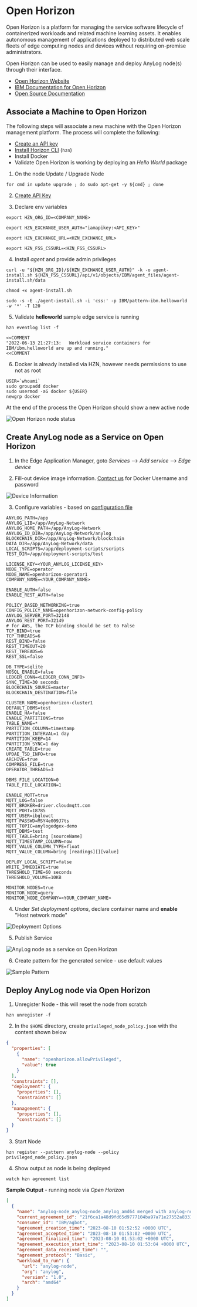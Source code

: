 # Open Horizon 

Open Horizon is a platform for managing the service software lifecycle of containerized workloads and related machine 
learning assets. It enables autonomous management of applications deployed to distributed web scale fleets of edge 
computing nodes and devices without requiring on-premise administrators.

Open Horizon can be used to easily manage and deploy AnyLog node(s) through their interface.   

* [Open Horizon Website](https://www.lfedge.org/projects/openhorizon/)
* [IBM Documentation for Open Horizon](https://developer.ibm.com/components/open-horizon/)
* [Open Source Documentation](https://open-horizon.github.io/)


## Associate a Machine to Open Horizon
The following steps will associate a new machine with the Open Horizon management platform. The process will complete the 
following:  
* [Create an API key](https://www.ibm.com/docs/en/eam/4.3?topic=installation-creating-your-api-key) 
* [Install Horizon CLI](https://www.ibm.com/docs/en/eam/4.1?topic=cli-installing-hzn) (`hzn`)
* Install Docker 
* Validate Open Horizon is working by deploying an _Hello World_ package

1. On the node Update / Upgrade Node 
```shell
for cmd in update upgrade ; do sudo apt-get -y ${cmd} ; done 
```

2. [Create API Key](https://www.ibm.com/docs/en/eam/4.3?topic=installation-creating-your-api-key)

3. Declare env variables 
```shell
export HZN_ORG_ID=<COMPANY_NAME> 

export HZN_EXCHANGE_USER_AUTH="iamapikey:<API_KEY>"

export HZN_EXCHANGE_URL=<HZN_EXCHANGE_URL>

export HZN_FSS_CSSURL=<HZN_FSS_CSSURL>
```

4. Install _agent_ and provide admin privileges 
```shell
curl -u "${HZN_ORG_ID}/${HZN_EXCHANGE_USER_AUTH}" -k -o agent-install.sh ${HZN_FSS_CSSURL}/api/v1/objects/IBM/agent_files/agent-install.sh/data

chmod +x agent-install.sh

sudo -s -E ./agent-install.sh -i 'css:' -p IBM/pattern-ibm.helloworld -w '*' -T 120
```

5. Validate **helloworld** sample edge service is running 
```shell
hzn eventlog list -f

<<COMMENT  
"2022-06-13 21:27:13:   Workload service containers for IBM/ibm.helloworld are up and running."
<<COMMENT
```

6. Docker is already installed via HZN, however needs permissions to use not as root
```shell
USER=`whoami` 
sudo groupadd docker 
sudo usermod -aG docker ${USER} 
newgrp docker
```

At the end of the process the Open Horizon should show a new active node 

![Open Horizon node status](../../imgs/OpenHorizon_node_state.png)

## Create AnyLog node as a Service on Open Horizon 

1. In the Edge Application Manager, goto _Services_ --> _Add service_ --> _Edge device_

2. Fill-out device image information. [Contact us](mailto:info@anylog.co) for Docker Username and password 

![Device Information](../../imgs/OpenHorizon_device_info.png)

3. Configure variables - based on [configuration file](https://github.com/AnyLog-co/deployments/blob/master/docker-compose/anylog-operator/anylog_configs.env)
```dotenv
ANYLOG_PATH=/app
ANYLOG_LIB=/app/AnyLog-Network
ANYLOG_HOME_PATH=/app/AnyLog-Network
ANYLOG_ID_DIR=/app/AnyLog-Network/anylog
BLOCKCHAIN_DIR=/app/AnyLog-Network/blockchain
DATA_DIR=/app/AnyLog-Network/data
LOCAL_SCRIPTS=/app/deployment-scripts/scripts
TEST_DIR=/app/deployment-scripts/test

LICENSE_KEY=<YOUR_ANYLOG_LICENSE_KEY>
NODE_TYPE=operator
NODE_NAME=openhorizon-operator1
COMPANY_NAME=<YOUR_COMPANY_NAME>

ENABLE_AUTH=false
ENABLE_REST_AUTH=false

POLICY_BASED_NETWORKING=true
CONFIG_POLICY_NAME=openhorizon-network-config-policy
ANYLOG_SERVER_PORT=32148
ANYLOG_REST_PORT=32149
# for AWS, the TCP binding should be set to False  
TCP_BIND=true
TCP_THREADS=6
REST_BIND=false
REST_TIMEOUT=20
REST_THREADS=6
REST_SSL=false

DB_TYPE=sqlite
NOSQL_ENABLE=false
LEDGER_CONN=<LEDGER_CONN_INFO>
SYNC_TIME=30 seconds
BLOCKCHAIN_SOURCE=master
BLOCKCHAIN_DESTINATION=file

CLUSTER_NAME=openhorizon-cluster1
DEFAULT_DBMS=test
ENABLE_HA=false
ENABLE_PARTITIONS=true
TABLE_NAME=*
PARTITION_COLUMN=timestamp
PARTITION_INTERVAL=1 day
PARTITION_KEEP=14
PARTITION_SYNC=1 day
CREATE_TABLE=true
UPDAE_TSD_INFO=true
ARCHIVE=true
COMPRESS_FILE=true
OPERATOR_THREADS=3

DBMS_FILE_LOCATION=0
TABLE_FILE_LOCATION=1

ENABLE_MQTT=true
MQTT_LOG=false
MQTT_BROKER=driver.cloudmqtt.com
MQTT_PORT=18785
MQTT_USER=ibglowct
MQTT_PASSWD=MSY4e009J7ts
MQTT_TOPIC=anylogedgex-demo
MQTT_DBMS=test
MQTT_TABLE=bring [sourceName]
MQTT_TIMESTAMP_COLUMN=now
MQTT_VALUE_COLUMN_TYPE=float
MQTT_VALUE_COLUMN=bring [readings][][value]

DEPLOY_LOCAL_SCRIPT=false
WRITE_IMMEDIATE=true
THRESHOLD_TIME=60 seconds
THRESHOLD_VOLUME=10KB

MONITOR_NODES=true
MONITOR_NODE=query
MONITOR_NODE_COMPANY=<YOUR_COMPANY_NAME>
```

4. Under _Set deployment options_, declare container name and **enable** "Host network mode" 

![Deployment Options](../../imgs/OpenHorizon_deployment_options.png)

5. Publish Service 

![AnyLog node as a service on Open Horizon](../../imgs/OpenHorizon_published_service.png)

6. Create pattern for the generated service - use default values

![Sample Pattern](../../imgs/OpenHorizon_sample_pattern.png)


## Deploy AnyLog node via Open Horizon
1. Unregister Node - this will reset the node from scratch 
```shell
hzn unregister -f
```

2. In the `$HOME` directory, create `privileged_node_policy.json` with the content shown below
```json
{
  "properties": [
    {
      "name": "openhorizon.allowPrivileged",
      "value": true
    }
  ],
  "constraints": [],
  "deployment": {
    "properties": [],
    "constraints": []
  },
  "management": {
    "properties": [],
    "constraints": []
  }
}
```

3. Start Node 
```shell
hzn register --pattern anylog-node --policy privileged_node_policy.json
```

4. Show output as node is being deployed
 ```shell
watch hzn agreement list
```

**Sample Output** - running node via _Open Horizon_
```json
[
  {
    "name": "anylog-node_anylog-node_anylog_amd64 merged with anylog-node_anylog-node_anylog_amd64",
    "current_agreement_id": "21f6ca1a48d9fd65d9777104ba97a71e27552a833103ec5b12c43d1c3bbf987c",
    "consumer_id": "IBM/agbot",
    "agreement_creation_time": "2023-08-10 01:52:52 +0000 UTC",
    "agreement_accepted_time": "2023-08-10 01:53:02 +0000 UTC",
    "agreement_finalized_time": "2023-08-10 01:53:02 +0000 UTC",
    "agreement_execution_start_time": "2023-08-10 01:53:04 +0000 UTC",
    "agreement_data_received_time": "",
    "agreement_protocol": "Basic",
    "workload_to_run": {
      "url": "anylog-node",
      "org": "anylog",
      "version": "1.0",
      "arch": "amd64"
    }
  }
]
```